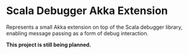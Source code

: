 Scala Debugger Akka Extension
=============================

Represents a small Akka extension on top of the Scala debugger library,
enabling message passing as a form of debug interaction.

__This project is still being planned.__


